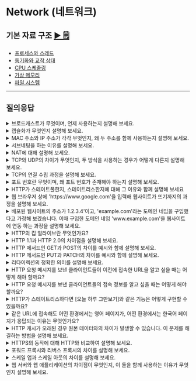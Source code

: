 # Network (네트워크)

## 기본 자료 구조 [▶︎ 🗒](basic.md)

- [프로세스와 스레드](./basic.md#프로세스와-스레드)
- [동기화와 교착 상태](./basic.md#동기화와-교착-상태)
- [CPU 스케줄링](./basic.md#CPU-스케줄링)
- [가상 메모리](./basic.md#가상-메모리)
- [파일 시스템](./basic.md#파일-시스템)

---

## 질의응답

<details>
<summary>브로드캐스트가 무엇이며, 언제 사용하는지 설명해 보세요.</summary>
<p>
- 정답 : 브로드캐스트란 네트워크 내 모든 호스트에게 패킷을 전송하는 전송방식입니다. 브로드캐스트가 사용되는 대표적인 상황에는 ARP request를 보내는 상황이 있습니다.
</p>
</details>

<details>
<summary>캡슐화가 무엇인지 설명해 보세요.</summary>
<p>
- 정답 : 네트워크 송신 과정에서 네트워크 참조 모델의 상위 계층 패킷은 하위 계층의 여러 트레일러가 되어 헤더가 덧붙는 과정이 반복됩니다. 네트워크를 통한 송신과정에서 여러 프로토콜 헤더가 덧붙는 이 과정을 캡슐화라고 합니다. 이때 덧붙은 헤더는 수신자에서 역캡슐화를 거쳐 제거됩니다.
</p>
</details>

<details>
<summary>MAC 주소와 IP 주소가 각각 무엇인지, 왜 두 주소를 함께 사용하는지 설명해 보세요.</summary>
<p>
- 정답 : MAC 주소는 네트워크 인터페이스에 할당되는 물리적 주소로, 로컬 네트워크 내에서 장치를 식별하는데 사용합니다. 그리고 IP 주소는 네트워크 간 통신에서 호스트를 식별하는 논리적 주소입니다. 한 호스트가 모든 네트워크, 모든 호스트의 MAC 주소를 기억하기 어렵고, MAC 주소만으로는 네트워크 간 이동경로 파악, 즉 라우팅이 불가능하기 떄문에 IP 주소도 함께 사용하는 것입니다.
</p>
</details>

<details>
<summary>서브네팅을 하는 이유를 설명해 보세요.</summary>
<p>
- 정답 : 서브네팅은 IP주소를 토대로 네트워크를 더 작은 서브네트워크로 나누기 위해 사용합니다. 서브네팅을 통해 IP 주소와 네트워크를 효율적으로 구획하고 관리할 수 있습니다.
</p>
</details>

<details>
<summary>NAT에 대해 설명해 보세요.
 </summary>
<p>
- 정답 : NAT는 IP 주소를 변환하는 기술로, 네트워크 내부에서 사용하는 사설 IP 주소와 네트워크 외부에서 사용하는 공인 IP 주소를 변환하는 데 주로 사용됩니다. 오늘날 대중적으로 활용되고 있는 NAT는 변환할 IP 주소 쌍과 포트 번호를 함께 기록하고 변환함으로써 하나의 공인 IP 주소를 여러 사설 IP 주소가 공유할 수 있도록 합니다.

</p>
</details>

<details>
<summary>TCP와 UDP의 차이가 무엇인지, 두 방식을 사용하는 경우가 어떻게 다른지 설명해 보세요.
</summary>
<p>
- 정답 :  TCP와 UDP의 차이점은 신뢰성과 연결 방식에 있습니다. TCP는 신뢰할 수 있는 연결형 프로토콜로, 데이터를 전송하기 전에 언결을 수립하고 상태 관리, 흐름 제어, 오류 제어, 혼잡 제어 등의 기능을 통해 데이터의 신뢰성과 순서를 보장합니다. 반면, UDP는 신뢰할 수 없는 비연결형 프로토콜로, 언결 수립 과정 없이 빠르게 데이터를 전송할 수 있지만, 데이터의 신뢰성과 순서를 보장하지는 않습니다. 따라서 데이터 유실 없이 안정적인 통신이 필요하다면 TCP를 사용 하고, 빠른 속도가 필요하지만 약간의 데이터 손실이 허용되는 경우에는 UDP를 사용하는 것이 적합합니다.

</p>
</details>

<details>
<summary>TCP의 연결 수립 과정을 설명해 보세요.
</summary>
<p>
- 정답 :  TCP는 쓰리 웨이 핸드세이크로 연결 수립 과정이 이루어집니다. 먼저, 클라이언트가 서버에 SYN 패킷을 보내 연결을 요청하면, 서버는 SYN 패킷을 받고 SYN-ACK 패킷으로 응답하여 연결 요청을 승인합니다. 다시 서버의 응답을 받은 클라이언트가 ACK 패킷을 성공적으로 전송하면 클라이언트와 서버 간 연결이 수립됩니다.

</p>
</details>
<details>
<summary>포트 번호란 무엇이며, 왜 포트 번호가 존재해야 하는지 설명해 보세요.
</summary>
<p>
- 정답 :  포트 번호는 컴퓨터 네트워크에서 특정 프로세스를 식별하기 위해 사용하는 숫자입니다. IP 주소가 네트워크 상의 특정 장치를 식별하는 역할이라면, 포트 번호는 그 장치 내에서 실행 중인 특정 프로세스를 식별하는 역할을 합니다. 포트 번호 없이 IP 주소만으로는 패킷을 최종적으로 주고받을 프로세스를 식별할 수 없기 때문에 포트 번호를 사용합니다.

</p>
</details>
<details>
<summary>HTTP가 스테이트풀한지, 스테이트리스한지에 대해 그 이유와 함께 설명해 보세요
</summary>
<p>
- 정답 :   HTTP는 스테이트리스 프로토콜입니다. 즉, 서버가 클라이언트의 상태를 기억하시 않기 때문에 클라이언트의 모든 HTTP 요청이 독립적으로 처리되며, 각 요청은 이전 요청과 무관하게 다뤄집니다. HTTP가 스테이트리스한 이유는 서버가 클라이언트 다수의 상태를 유지하는 부담을 덜기 위함입니다. 클라이언트의 상태를 유지하려면 서버 간의 상태 정보를 공유해야 하므로 복잡하고 번거롭습니다. 또한 스테이트리스한 특성은 서버를 쉽게 추가하거나 대체할 수 있어 확장성과 견고함을 높일 수도 있습니다.

</p>
</details>

<details>
<summary>웹 브라우저 상에 'https://www.google.com'을 입력해 웹사이트가 뜨기까지의 과정을 설명해 보세요.
</summary>
<p>
- 정답 :   가장 먼서 로컬 DNS 서버에 'www.google.com'에 해당하는 IP 주소가 케시되어 있는지를 확인합니다. 만약 로컬 DNS 서버가 해당 IP 주소를 저장하고 있다면 해당 IP 주소를 응답하고, 저장하고 있지 않다면 루트 DNS 서버부터 'com' 최상위 도메인(TLD) 서버, google 도메인 서버 등 도메인 네인을 순차적으로 질의하여 IP 주소를 얻어 냅니다.
그리고 클라이언트가 IP 주소를 알게 되면 해당 IP 주소로 TCP 연결을 설정합니다. 이 과정에서 TCP의 쓰리 웨이 핸드세이크가 수행됩니다. 클라이언트가 서버에 SYN 패킷을 보내고, 서버가 SYN-ACK 패킷으로 응답하면 다시 클라이언트가 ACK 패킷을 보내 연결을 확립합니다.
TCP 연결이 설정되면 HTTP 요청을 보냅니다. HTTPS의 경우 SSL/TLS 헨드세이크가 추가로 수행되어 보안 연결을 설정합니다. 이후 클라이언트는 GET 요청을 통해 'www.google.com'의 리소스를 요청하고, 요청을 받은 서버는 필요한 데이터를 준비하여 HTTP 응답으로 보냅니다. 이 HTTP 응답에는 요청한 웹 페이지의 HTML 문서가 포함되어 있습니다.

</p>
</details>
<details>
<summary>배포된 웹사이트의 주소가 1.2.3.4'이고, 'example.com'라는 도메인 네임을 구입했다고 가정해 보겠습니다. 이때 구입한 도메인 네임 'www.example.com'을 웹사이트에 연동 하는 과정을 설명해 보세요.
</summary>
<p>
- 정답 :   도메인 네임을 제공하는 DNS 서비스 업체의 네임 서버에 접속하여 DNS 자원 레코드를 추가하거나 편집해야 합니다. 레코드 타입 A로 도메인 네임 'www.example.com'을 서버의 IP 주소 '1.2.3.4'에 대응시키면 도메인 네임 'www.example.com'을 1, 2, 3, 4'로 변환한 수 있습니다.

</p>
</details>

<details>
<summary>HTTP의 킵 얼라이브란 무엇인가요?
</summary>
<p>
- 정답 :    HTTP의 킵 얼라이브는 지속 연결, 즉 클라이언트와 서버 간의 연결을 지속적으로 유지하여 같은 연결을 통해 여러 요청과 응답을 처리하는 기능입니다. 킵 얼라이브를 사용하면 하나의 연결을 통해 여러 요청 응답을 처리할 수 있습니다.

</p>
</details>

<details>
<summary>HTTP 1.1과 HTTP 2.0의 차이점을 설명해 보세요.
</summary>
<p>
- 정답 :   HTTP 2.0은 HTTP 1.1의 데이터 송수신 방식과 성능을 개선한 버전입니다. 지속 연결을 처음 공식적으로 지원한 HTTP 1.1은 평문으로 메시지를 주고받는 반면, HTTP 2.0은 바이너리 데이터를 기반으로 송수신하고, 헤더 압축과 서버 푸시 기능을 제공하여 성능을 항상시켰습니다. 또한 HTTP 2.0은 HTTP 멀티플렉싱을 통해 여러 요청을 병렬로 처리하여 HOL 블로킹 문제를 완화했습니다.

</p>
</details>

<details>
<summary>HTTP 메서드인 GET과 POST의 차이를 예시와 함께 설명해 보세요.
</summary>
<p>
- 정답 :   서버에서 자원의 표현을 조회하는데 사용하는 GET 메서드는 웹 페이지를 요청할 때 주로 사용합니다. 요청한 자원의 URL을 통해 필요한 정보를 명시하고, 서버가 해당 자원의 내용을 응답으로 반환합니다. 반면, POST 메서드는 서버에 특정 직업을 처리하도록 요청하는 메서드입니다. POST 요청의 경우 메시지 본문이 사용되는 경우가 많지만, GET 요청의 경우에는 메시지 본문이 잘 사용되지 않습니다.

</p>
</details>

<details>
<summary>HTTP 메서드인 PUT과 PATCH의 차이를 예시와 함께 설명해 보세요.
</summary>
<p>
- 정답 :   서버의 자원을 완전히 대체하는 데 사용하는 PUT 메서드는 클라이언트가 보낸 데이터를 기반으로 서버의 기존 자원을 전체적으로 교체하는 메서드입니다. 즉, PUT 요청은 자원의 내용을 덮어쓰기하는 메서드인 반면, PATCH 메서드는 서버 자원의 일부만 수정하는 데 사용 하는 메서드로, 자원을 부분적으로 수정합니다.

</p>
</details>

<details>
<summary>리다이렉션의 정확한 의미를 설명해 보세요.
</summary>
<p>
- 정답 :    리다이렉션은 웹 서버가 클라이언트에게 요청한 자원이 다른 위치로 이동했음을 알리고, 해당 위치로 클라이언트를 자동으로 이동시키는 동작을 의미합니다. 웹 페이지나 리소스의 URL이 변경되었을 경우, 리다이렉션을 통해 클라이언트가 올바른 경로로 요청을 보낼 수 있습니다.

</p>
</details>

<details>
<summary>HTTP 요청 메시지를 보낸 클라이언트들이 이전에 접속한 URL을 알고 싶을 때는 어떻게 해야 할까요?
</summary>
<p>
- 정답 :   Referer 헤더를 확인하면 됩니다. Referer 헤더에는 클라이언트가 HTTP 요청 메시지를 보낼 때 머물렀던 URL이 명시되어 있어 이전에 접속한 URL을 확인할 수 있습니다.

</p>
</details>

<details>
<summary> HTTP 요청 메시지를 보낸 클라이언트들의 접속 정보를 알고 싶을 때는 어떻게 해야 할까요?
</summary>
<p>
- 정답 :   User-Agent 헤더를 확인하면 됩니다. User-Agent 헤더에는 클라이언트가 사용한 브라우저의 종류와 운영체제, 아키텍치 정보, 렌더링 엔진의 종류 등 프로그램 관련 정보가 명시되어 있습니다.

</p>
</details>

<details>
<summary> HTTP가 스테이트리스하다면 [오늘 하루 그만보기]와 같은 기능은 어떻게 구현할 수 있을까요?
</summary>
<p>
- 정답 :   [오늘 하루 그만보기] 기능은 쿠키를 사용해 구현할 수 있습니다. 쿠키는 클라이언트의 상태를
유지하지 않는 스테이트리스 프로토콜의 한계를 보완하는 수단입니다.

</p>
</details>

<details>
<summary> 같은 URL에 접속해도 어떤 환경에서는 영어 페이지가, 어떤 환경에서는 한국어 페이지가 응답되는 이유는 무엇인가요?
</summary>
<p>
- 정답 :   콘텐츠 협상이라는 기능 때문입니다. 콘텐츠 협상이란 같은 자원에 대한 다양한 표현 중 클라이언트가 가장 선호하는 자원의 표현을 제공하는 기능입니다. 클라이언트는 요청 메시지의 헤더를 통해 선호하는 언어를 서버에 알릴 수 있고, 서버는 이를 보고 클라이언트가 선호하는 언어로 응답할 수 있습니다.

</p>
</details>

<details>
<summary> HTTP 캐시가 오래된 경우 원본 데이터와의 차이가 발생할 수 있습니다. 이 문제를 해결하는 방법을 설명해 보세요.
</summary>
<p>
- 정답 :   캐시된 데이터와 원본 데이터가 불일치할 경우, 클라이언트는 If-Modified-Since 헤더나 If-None-Match 헤더를 사용해 서버에 원본 데이터의 변경 여부를 확인할 수 있습니다. 이 때 If-Modified-since 헤더는 특정 날짜 이후의 변경 여부를 확인하고, If-None-Match 헤더는 자원의 버전 식별자인 Etag 값을 사용해 변경 여부를 확인합니다. 서버는 버전 변경이 없으면 304 상태 코드로 알리고, 변경이 있으면 새로운 자원을 반환합니다.

</p>
</details>

<details>
<summary> HTTPS의 동작에 대해 HTTP와 비교하여 설명해 보세요.
</summary>
<p>
- 정답 :   HTTP와 HTTPS의 차이는 HTTPS가 TLS를 통해 보안을 추가한 프로토콜이라는 점에 있습 니다. 그렇기 때문에 HTTPS의 연결 수립 과정에는 TCP 핸드셰이크 이후 TLS 핸드셰이크 과정이 포함되어 있습니다. 이 과정에서 암호화 통신을 위한 키 교환과 인증서 검증 등이 이루어지고, HTTPS는 암호화 통신을 수행하게 됩니다.

</p>
</details>

<details>
<summary> 포워드 프록시와 리버스 프록시의 차이를 설명해 보세요.
</summary>
<p>
- 정답 :   포워드 프록시는 클라이언트와 가까운 위치에 있으며, 클라이언트의 요청을 받아 서버로 전달하는 역할을 합니다. 주로 캐시 저장, 클라이언트 암호화, 접근 제한 등을 통해 클라이언트를 대리합니다. 반면, 리버스 프록시는 오리진 서버와 가까운 위치에 있으며, 클라이언트의 요청을 받아 오리진 서버의 응답을 클라이언트에 전달하는 역할을 합니다. 주로 캐시 저장과 로드 밸런싱을 수행합니다.

</p>
</details>

<details>
<summary> 스케일 업과 스케일 아웃의 차이를 설명해 보세요.
</summary>
<p>
- 정답 :   스케일 업은 더 높은 사양의 하드웨어를 추가하는 등 더 뛰어난 성능의 자원으로 대체하여 성
능을 높이는 방법이고, 스케일 아웃은 여러 시스템을 추가하여 처리 능력을 확장하는 방법입니다.

</p>
</details>
<details>
<summary> 웹 서버와 웹 애플리케이션의 차이점이 무엇인지, 이 둘을 함께 사용하는 이유가 무엇인지 설명해 보세요.
</summary>
<p>
- 정답 :   웹 서버는 정적인 콘텐츠를 응답하고, 웹 애플리케이션 서버는 정적인 콘텐츠와 더불어 동적 인 컨텐츠도 응답할 수 있습니다. 웹 서버와 웹 애플리케이션을 함께 사용할 경우 정적인 정 보는 웹 서버가 응답하고, 동적인 정보는 웹 애플리케이션 서버가 응답함으로써 부하를 분산 할 수 있고, 여러 웹 서버 및 웹 애플리케이션을 확장하는 데에 유리합니다.

</p>
</details>
